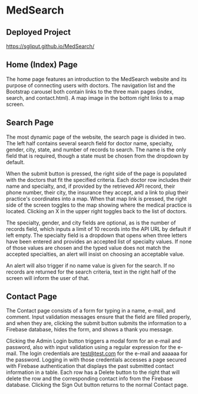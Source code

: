 # MedSearch

## Deployed Project

https://sgliput.github.io/MedSearch/

## Home (Index) Page

The home page features an introduction to the MedSearch website and its purpose of connecting users with doctors. The navigation list and the Bootstrap carousel both contain links to the three main pages (index, search, and contact.html). A map image in the bottom right links to a map screen.

## Search Page

The most dynamic page of the website, the search page is divided in two. The left half contains several search field for doctor name, specialty, gender, city, state, and number of records to search. The name is the only field that is required, though a state must be chosen from the dropdown by default.

When the submit button is pressed, the right side of the page is populated with the doctors that fit the specified criteria. Each doctor row includes their name and specialty, and, if provided by the retrieved API record, their phone number, their city, the insurance they accept, and a link to plug their practice's coordinates into a map. When that map link is pressed, the right side of the screen toggles to the map showing where the medical practice is located. Clicking an X in the upper right toggles back to the list of doctors.

The specialty, gender, and city fields are optional, as is the number of records field, which inputs a limit of 10 records into the API URL by default if left empty. The specialty field is a dropdown that opens when three letters have been entered and provides an accepted list of specialty values. If none of those values are chosen and the typed value does not match the accepted specialties, an alert will insist on choosing an acceptable value.

An alert will also trigger if no name value is given for the search. If no records are returned for the search criteria, text in the right half of the screen will inform the user of that.

## Contact Page

The Contact page consists of a form for typing in a name, e-mail, and comment. Input validation messages ensure that the field are filled properly, and when they are, clicking the submit button submits the information to a Firebase database, hides the form, and shows a thank you message.

Clicking the Admin Login button triggers a modal form for an e-mail and password, also with input validation using a regular expression for the e-mail. The login credentials are test@test.com for the e-mail and aaaaaa for the password. Logging in with those credentials accesses a page secured with Firebase authentication that displays the past submitted contact information in a table. Each row has a Delete button to the right that will delete the row and the corresponding contact info from the Firebase database. Clicking the Sign Out button returns to the normal Contact page. 